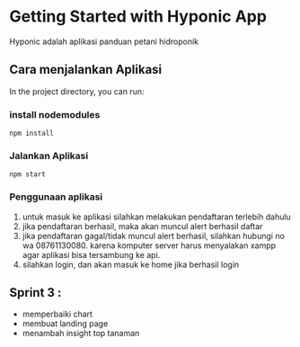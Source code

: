 # Getting Started with Hyponic App

Hyponic adalah aplikasi panduan petani hidroponik

## Cara menjalankan Aplikasi

In the project directory, you can run:

### install nodemodules

<code>npm install</code>

### Jalankan Aplikasi

<code>npm start</code>

### Penggunaan aplikasi

1. untuk masuk ke aplikasi silahkan melakukan pendaftaran terlebih dahulu
2. jika pendaftaran berhasil, maka akan muncul alert berhasil daftar
3. jika pendaftaran gagal/tidak muncul alert berhasil, silahkan hubungi no wa 08761130080. karena komputer server harus menyalakan xampp agar aplikasi bisa tersambung ke api.
4. silahkan login, dan akan masuk ke home jika berhasil login

## Sprint 3 :
- memperbaiki chart
- membuat landing page
- menambah insight top tanaman
